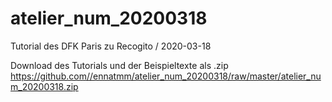 # atelier_num_20200318
Tutorial des DFK Paris zu Recogito / 2020-03-18

Download des Tutorials und der Beispieltexte als .zip https://github.com//ennatmm/atelier_num_20200318/raw/master/atelier_num_20200318.zip
